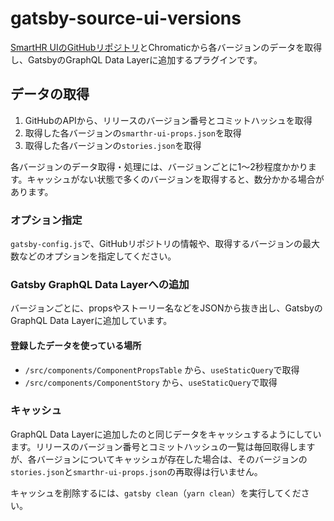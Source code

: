 # gatsby-source-ui-versions

[SmartHR UIのGitHubリポジトリ](https://api.github.com/repos/kufu/smarthr-ui)とChromaticから各バージョンのデータを取得し、GatsbyのGraphQL Data Layerに追加するプラグインです。

## データの取得

1. GitHubのAPIから、リリースのバージョン番号とコミットハッシュを取得
2. 取得した各バージョンの`smarthr-ui-props.json`を取得
3. 取得した各バージョンの`stories.json`を取得

各バージョンのデータ取得・処理には、バージョンごとに1〜2秒程度かかります。キャッシュがない状態で多くのバージョンを取得すると、数分かかる場合があります。

### オプション指定

`gatsby-config.js`で、GitHubリポジトリの情報や、取得するバージョンの最大数などのオプションを指定してください。

### Gatsby GraphQL Data Layerへの追加

バージョンごとに、propsやストーリー名などをJSONから抜き出し、GatsbyのGraphQL Data Layerに追加しています。


#### 登録したデータを使っている場所

- `/src/components/ComponentPropsTable` から、`useStaticQuery`で取得
- `/src/components/ComponentStory` から、`useStaticQuery`で取得

### キャッシュ

GraphQL Data Layerに追加したのと同じデータをキャッシュするようにしています。リリースのバージョン番号とコミットハッシュの一覧は毎回取得しますが、各バージョンについてキャッシュが存在した場合は、そのバージョンの`stories.json`と`smarthr-ui-props.json`の再取得は行いません。

キャッシュを削除するには、`gatsby clean`（`yarn clean`）を実行してください。
